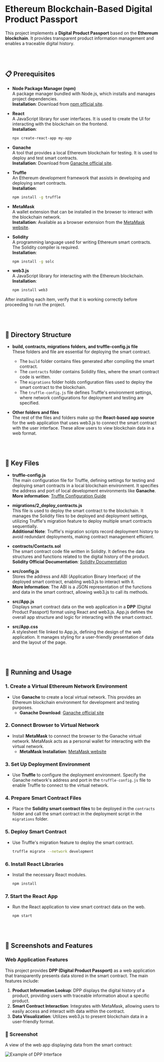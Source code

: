 # Ethereum Blockchain-Based Digital Product Passport

This project implements a **Digital Product Passport** based on the **Ethereum blockchain**. It provides transparent product information management and enables a traceable digital history.

<br><br>

## 📋 Prerequisites

- **Node Package Manager (npm)**  
  A package manager bundled with Node.js, which installs and manages project dependencies.  
  **Installation**: Download from [npm official site](https://www.npmjs.com/get-npm).

- **React**  
  A JavaScript library for user interfaces. It is used to create the UI for interacting with the blockchain on the frontend.  
  **Installation**: 
  ```bash
  npx create-react-app my-app
  ```

- **Ganache**  
  A tool that provides a local Ethereum blockchain for testing. It is used to deploy and test smart contracts.  
  **Installation**: Download from [Ganache official site](https://trufflesuite.com/ganache/).

- **Truffle**  
  An Ethereum development framework that assists in developing and deploying smart contracts.  
  **Installation**: 
  ```bash
  npm install -g truffle
  ```

- **MetaMask**  
  A wallet extension that can be installed in the browser to interact with the blockchain network.  
  **Installation**: Available as a browser extension from the [MetaMask website](https://metamask.io/).

- **Solidity**  
  A programming language used for writing Ethereum smart contracts. The Solidity compiler is required.  
  **Installation**: 
  ```bash
  npm install -g solc
  ```

- **web3.js**  
  A JavaScript library for interacting with the Ethereum blockchain.  
  **Installation**: 
  ```bash
  npm install web3
  ```

After installing each item, verify that it is working correctly before proceeding to run the project.

<br><br>

## 📂 Directory Structure

- **build, contracts, migrations folders, and truffle-config.js file**  
  These folders and file are essential for deploying the smart contract.
  - The `build` folder contains files generated after compiling the smart contract.
  - The `contracts` folder contains Solidity files, where the smart contract code is written.
  - The `migrations` folder holds configuration files used to deploy the smart contract to the blockchain.
  - The `truffle-config.js` file defines Truffle's environment settings, where network configurations for deployment and testing are specified.

- **Other folders and files**  
  The rest of the files and folders make up the **React-based app source** for the web application that uses web3.js to connect the smart contract with the user interface. These allow users to view blockchain data in a web format.

<br><br>

## 🔑 Key Files

- **truffle-config.js**  
  The main configuration file for Truffle, defining settings for testing and deploying smart contracts in a local blockchain environment. It specifies the address and port of local development environments like **Ganache**.  
  **More information**: [Truffle Configuration Guide](https://trufflesuite.com/docs/truffle/reference/configuration)

- **migrations/2_deploy_contracts.js**  
  This file is used to deploy the smart contract to the blockchain. It manages the Solidity files to be deployed and deployment settings, utilizing Truffle's migration feature to deploy multiple smart contracts sequentially.  
  **Additional Note**: Truffle's migration scripts record deployment history to avoid redundant deployments, making contract management efficient.

- **contracts/Contacts.sol**  
  The smart contract code file written in Solidity. It defines the data structures and functions related to the digital history of the product.  
  **Solidity Official Documentation**: [Solidity Documentation](https://docs.soliditylang.org/)

- **src/config.js**  
  Stores the address and ABI (Application Binary Interface) of the deployed smart contract, enabling web3.js to interact with it.  
  **More Information**: The ABI is a JSON representation of the functions and data in the smart contract, allowing web3.js to call its methods.

- **src/App.js**  
  Displays smart contract data on the web application in a **DPP** (Digital Product Passport) format using React and web3.js. App.js defines the overall app structure and logic for interacting with the smart contract.

- **src/App.css**  
  A stylesheet file linked to App.js, defining the design of the web application. It manages styling for a user-friendly presentation of data and the layout of the page.

<br><br>

## 🚀 Running and Usage

### 1. Create a Virtual Ethereum Network Environment

- Use **Ganache** to create a local virtual network. This provides an Ethereum blockchain environment for development and testing purposes.
  - **Ganache Download**: [Ganache official site](https://trufflesuite.com/ganache/)

### 2. Connect Browser to Virtual Network

- Install **MetaMask** to connect the browser to the Ganache virtual network. MetaMask acts as a personal wallet for interacting with the virtual network.
  - **MetaMask Installation**: [MetaMask website](https://metamask.io/)

### 3. Set Up Deployment Environment

- Use **Truffle** to configure the deployment environment. Specify the Ganache network's address and port in the `truffle-config.js` file to enable Truffle to connect to the virtual network.

### 4. Prepare Smart Contract Files

- Place the **Solidity smart contract files** to be deployed in the `contracts` folder and call the smart contract in the deployment script in the `migrations` folder.

### 5. Deploy Smart Contract

- Use Truffle's migration feature to deploy the smart contract.
  ```bash
  truffle migrate --network development
  ```

### 6. Install React Libraries

- Install the necessary React modules.
  ```bash
  npm install
  ```

### 7. Start the React App

- Run the React application to view smart contract data on the web.
  ```bash
  npm start
  ```

<br><br>

## 🌟 Screenshots and Features

### Web Application Features

This project provides **DPP (Digital Product Passport)** as a web application that transparently presents data stored in the smart contract. The main features include:

1. **Product Information Lookup**: DPP displays the digital history of a product, providing users with traceable information about a specific product.
2. **Smart Contract Interaction**: Integrates with MetaMask, allowing users to easily access and interact with data within the contract.
3. **Data Visualization**: Utilizes web3.js to present blockchain data in a user-friendly format.

### 📸 Screenshot

A view of the web app displaying data from the smart contract:

![Example of DPP Interface](screenshots/dpp_example.png)
